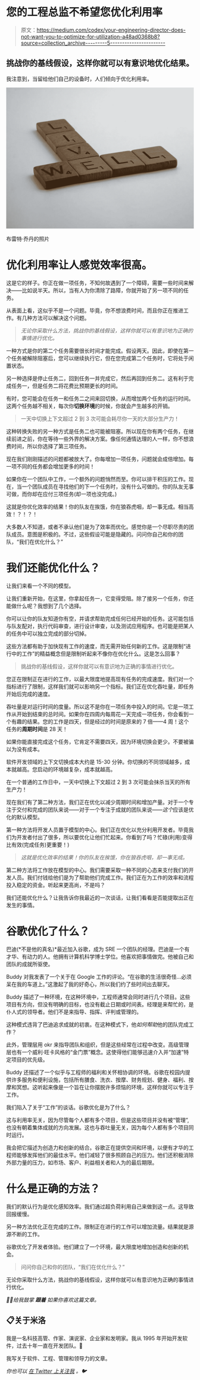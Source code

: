 # 您的工程总监不希望您优化利用率

> 原文：<https://medium.com/codex/your-engineering-director-does-not-want-you-to-optimize-for-utilization-a48ad0368b8?source=collection_archive---------5----------------------->

## 挑战你的基线假设，这样你就可以有意识地优化结果。

我注意到，当留给他们自己的设备时，人们倾向于优化利用率。

![](img/420cd7eb694c722bf38f4a8f18c73df9.png)

布雷特·乔丹的照片

# 优化利用率让人感觉效率很高。

这是它的样子。你正在做一项任务，不知何故遇到了一个障碍，需要一些时间来解决——比如说半天。所以，当有人为你清除了路障，你就开始了另一项不同的任务。

从表面上看，这似乎不是一个问题。毕竟，你不想浪费时间，而且你正在推进工作。有几种方法可以解决这个问题。

> *无论你采取什么方法，挑战你的基线假设，这样你就可以有意识地为正确的事情进行优化。*

一种方式是你的第二个任务需要很长时间才能完成。假设两天。因此，即使在第一个任务被解除阻塞后，您可以继续执行它，但在您完成第二个任务时，它将处于闲置状态。

另一种选择是停止任务二，回到任务一并完成它，然后再回到任务二。这有利于完成任务一，但是任务二将花费比预期更长的时间。

有时，您可能会在任务一和任务二之间来回切换，从而增加两个任务的运行时间。这两个任务越不相关，每次你**切换环境**的时候，你就会产生越多的开销。

> 一天中切换上下文超过 2 到 3 次可能会耗尽你一天的大部分生产力！

这种转换失败的另一种方式是任务二也可能被阻塞。所以现在你有两个任务，在继续前进之前，你在等待一些外界的解决方案。像任何通情达理的人一样，你不想浪费时间，所以你选择了第三项任务。

现在我们刚刚描述的问题都被放大了。你每增加一项任务，问题就会成倍增加。每一项不同的任务都会增加更多的时间！

如果你在一个团队中工作，一个额外的问题悄然而至。你可以排干积压的工作。现在，当一个团队成员在寻找他们的下一个任务时，没有什么可做的。你的队友无事可做，而你却在应付三项任务(却一项也没完成。)

这就是你优化效率的结果！你的队友在挨饿，你在狼吞虎咽，却一事无成。相当高效！？！？！

大多数人不知道，或者不承认他们是为了效率而优化。感觉你是一个尽职尽责的团队成员。意图是积极的。不过，这些假设可能是隐藏的。问问你自己和你的团队，“我们在优化什么？”

# 我们还能优化什么？

让我们来看一个不同的模型。

让我们重新开始，在这里，你拿起任务一，它变得受阻。除了接另一个任务，你还能做什么呢？我想到了几个选择。

你可以让你的队友知道你有空，并请求帮助完成任何已经开始的任务。这可能包括与队友配对，执行代码审查，进行设计审查，以及测试应用程序。也可能是把某人的任务中可以独立完成的部分切掉。

这些方法都有助于加快现有工作的速度，而无需开始任何新的工作。这是限制“进行中的工作”的精益概念但是限制听起来不像你在优化什么。这是怎么回事？

> 挑战你的基线假设，这样你就可以有意识地为正确的事情进行优化。

您正在限制正在进行的工作，以最大限度地提高现有任务的完成速度。我们对一个指标进行了限制，这样我们就可以影响另一个指标。我们正在优化吞吐量，即任务开始后完成的速度。

吞吐量是对运行时间的度量。所以这不是你在一项任务中投入的时间。它是一项工作从开始到结束的总时间。如果你在四周内每周花一天完成一项任务，你会看到一个有趣的结果。您的工作是四天，但是经过的时间是原来的 7 倍——4 周！这个任务的**周期时间**是 28 天！

如果你能直接完成这个任务，它肯定不需要四天，因为环境切换会更少。不要被骗以为没有成本。

软件开发领域的上下文切换成本大约是 15-30 分钟。你切换的不同领域越多，成本就越高。您启动的环境越复杂，成本就越高。

在一个普通的工作日中，一天中切换上下文超过 2 到 3 次可能会抹杀当天的所有生产力！

现在我们有了第二种方法，我们正在优化以减少周期时间和增加产量。对于一个专注于交付和完成的团队来说——对于一个专注于成就的团队来说——*这个*应该是优化的默认模型。

第一种方法将开发人员置于模型的中心。我们正在优化以充分利用开发者。毕竟我们为开发者付出了很多，所以要优化让他们忙起来。你看到了吗？忙碌(利用)变得比有效(完成任务)更重要！)

> *这就是优化效率的结果！你的队友在挨饿，你在狼吞虎咽，却一事无成。*

第二种方法将工作放在模型的中心。我们需要采取一种不同的心态来支付我们的开发人员。我们付钱给他们是为了帮助他们完成工作。我们正在为工作的效率和流程投入稳定的资金。听起来更高尚，不是吗？

我们还能优化什么？让我告诉你我最近的一次谈话，让我们看看是否能提取出正在发生的事情。

# 谷歌优化了什么？

巴迪(*不是他的真名)*最近加入谷歌，成为 SRE 一个团队的经理。巴迪是一个有才华、有动力的人。他拥有计算机科学博士学位。他喜欢把事情做完。他被自己和团队的成就所驱使。

Buddy 对我发表了一个关于在 Google 工作的评论。“在谷歌的生活很奇怪…必须呆在我的车道上。”这激起了我的好奇心，所以我们约了些时间出去聊天。

Buddy 描述了一种环境，在这种环境中，工程师通常会同时进行几个项目。这些项目有方向，但没有明确的目标，也没有截止日期或时间表。经理是来帮忙的，是仆人式的领导者。他们不是来指导、指挥、评判或管理的。

这种模式违背了巴迪追求成就的初衷。在这种模式下，他*如何帮助*他的团队完成工作？

此外，管理层用 okr 来指导团队和组织，但是这些经常在过程中改变。高级管理层也有一个威利·旺卡风格的“金门票”概念。这使得他们能够迅速介入并“加速”特定项目的优先级。

Buddy 还描述了一个似乎与工程师的福利和关怀相协调的环境。谷歌在校园内提供许多服务和便利设施，包括所有膳食、洗衣、按摩、财务规划、健身、福利、按摩和冥想。这听起来像是一个旨在让你摆脱许多烦恼的环境，这样你就可以专注于工作。

我们陷入了关于“工作”的谈话。谷歌优化是为了什么？

这与利用率无关，因为尽管每个人都有多个项目，但是这些项目并没有被“管理”,也没有朝着集体成就的方向发展。这也与吞吐量无关，因为每个人都有多个项目同时运行。

我会把它描述为创造力和创新的结合。谷歌正在提供空间和环境，以便有才华的工程师能够发挥他们的最佳水平。他们减轻了很多照顾自己的压力。他们还积极消除外部力量的压力，如市场、客户、利益相关者和人为的最后期限。

# 什么是正确的方法？

我们的默认行为是优化感知效率。我们通过超负荷利用自己来做到这一点。这导致回报缓慢。

另一种方法优化正在完成的工作。限制正在进行的工作可以增加流量。结果就是源源不断的工作。

谷歌优化了开发者体验。他们建立了一个环境，最大限度地增加创造和创新的机会。

> 问问你自己和你的团队，“我们在优化什么？”

无论你采取什么方法，挑战你的基线假设，这样你就可以有意识地为正确的事情进行优化。

*👏🏻给我鼓掌* ***跟着*** *如果你喜欢这篇文章。*

## 📋关于米洛

我是一名科技高管、作家、演说家、企业家和发明家。我从 1995 年开始开发软件，过去十年一直在开发团队。🚀

我写关于软件、工程、管理和领导力的文章。

*你也可以* [*在 Twitter 上关注我*](https://twitter.com/milotodorovich) *。🐦*